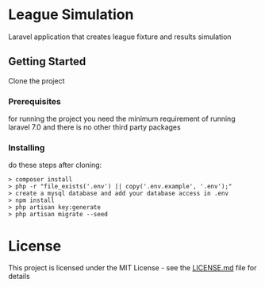 # League Simulation

Laravel application that creates league fixture and results simulation

## Getting Started

Clone the project

### Prerequisites

for running the project you need the minimum requirement of running laravel 7.0 and there is no other third party packages

### Installing

do these steps after cloning:

```
> composer install
> php -r "file_exists('.env') || copy('.env.example', '.env');"
> create a mysql database and add your database access in .env
> npm install
> php artisan key:generate
> php artisan migrate --seed
```

# License

This project is licensed under the MIT License - see the [LICENSE.md](LICENSE.md) file for details
